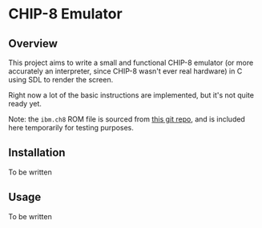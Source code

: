 # CHIP-8 Emulator

## Overview

This project aims to write a small and functional CHIP-8 emulator (or more accurately an interpreter, since CHIP-8 wasn't ever real hardware) in C using SDL to render the screen.

Right now a lot of the basic instructions are implemented, but it's not quite ready yet.

Note: the ```ibm.ch8``` ROM file is sourced from [this git repo](https://github.com/loktar00/chip8), and is included here temporarily for testing purposes.

## Installation

To be written

## Usage

To be written
